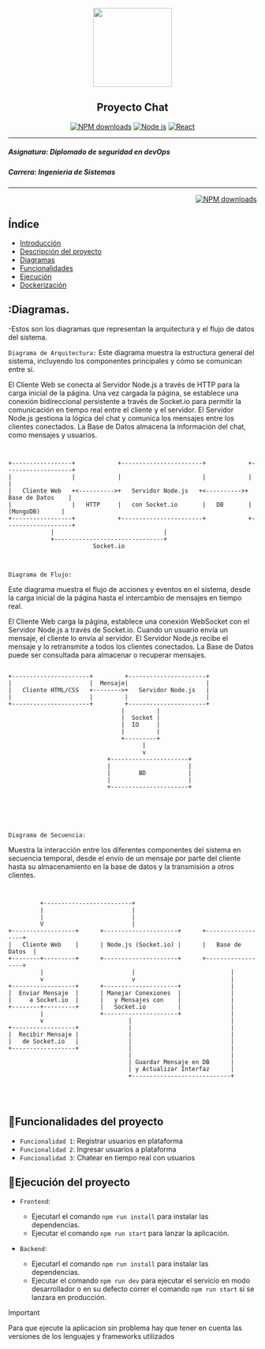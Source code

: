 <!-- Recursos Utilizados 
 
    - BADGES => https://shields.io/badges 
    - EMOJIS => https://github.com/ikatyang/emoji-cheat-sheet/blob/master/README.md 
    - DOCUMENTAR => https://docs.github.com/es/get-started/writing-on-github/getting-started-with-writing-and-formatting-on-github/basic-writing-and-formatting-syntax 

-->

<p align="center">
  <a href="https://github.com/GermanBejarano/ChatProject">
    <!-- <img width="160px" src="https://i.imgur.com/JIyBtKW.png"><br/> -->
    <img width="160px" src="https://cdn1.iconfinder.com/data/icons/programing-development-8/24/react_logo-512.png"><br/>
  </a>
  <h2 align="center">Proyecto Chat
</h2>
</p>


<p align="center">
  <a href="https://www.npmjs.com/"><img src="https://img.shields.io/badge/npm-v9.2.0-blue" alt="NPM downloads"></a>
  <a href="https://nodejs.org/en"><img src="https://img.shields.io/badge/nodejs-v16.19.0-green" alt="Node js"></a>
  <a href="https://react.dev/"><img src="https://img.shields.io/badge/react js-v17.0.1-orange" alt="React"></a>
</p>

- - - 

##### *Asignatura*: Diplomado de seguridad en devOps
##### *Carrera*: Ingenieria de Sistemas

- - -
<p align="right">
  <a href="https://www.npmjs.com/"><img src="https://img.shields.io/badge/STATUS-EN DESARROLLO-green" alt="NPM downloads"></a>
</p>


## Índice

* [Introducción](#Introducción)
* [Descripción del proyecto](#descripción-del-proyecto)
* [Diagramas](#Diagramas)
* [Funcionalidades](#Funcionalidades)
* [Ejecución](#Ejecución)
* [Dockerización](#Dockerización)

## :Diagramas.
-Estos son los diagramas que representan la arquitectura y el flujo de datos del sistema.

`Diagrama de Arquitectura:`
Este diagrama muestra la estructura general del sistema, incluyendo los componentes principales y cómo se comunican entre sí.

El Cliente Web se conecta al Servidor Node.js a través de HTTP para la carga inicial de la página.
Una vez cargada la página, se establece una conexión bidireccional persistente a través de Socket.io para permitir la comunicación en tiempo real entre el cliente y el servidor.
El Servidor Node.js gestiona la lógica del chat y comunica los mensajes entre los clientes conectados.
La Base de Datos almacena la información del chat, como mensajes y usuarios.


<pre>
<code>

+-----------------+            +-----------------------+            +-------------------+
|                 |            |                       |            |                   |
|   Cliente Web   +<---------->+   Servidor Node.js   +<---------->+   Base de Datos    |
|                 |   HTTP     |   con Socket.io       |   DB       |    (MongoDB)      |
+-----------------+            +-----------------------+            +-------------------+
            |                               |
            +-------------------------------+
                        Socket.io
                                                
</code>
</pre>


`Diagrama de Flujo:`

Este diagrama muestra el flujo de acciones y eventos en el sistema, desde la carga inicial de la página hasta el intercambio de mensajes en tiempo real.

El Cliente Web carga la página, establece una conexión WebSocket con el Servidor Node.js a través de Socket.io.
Cuando un usuario envía un mensaje, el cliente lo envía al servidor.
El Servidor Node.js recibe el mensaje y lo retransmite a todos los clientes conectados.
La Base de Datos puede ser consultada para almacenar o recuperar mensajes.


<pre>
<code>
+----------------------+         +----------------------+
|                      |  Mensaje|                      |
|   Cliente HTML/CSS   +-------->+   Servidor Node.js   |
|                      |         |                      |
+----------------------+         +----------------------+
                                |         |
                                |  Socket |
                                |  IO     |
                                |         |
                                +---------+
                                      |
                                      v
                            +----------------------+
                            |                      |
                            |        BD            |
                            |                      |
                            +----------------------+


</pre>
</code>


                            
`Diagrama de Secuencia:`

Muestra la interacción entre los diferentes componentes del sistema en secuencia temporal, desde el envío de un mensaje por parte del cliente hasta su almacenamiento en la base de datos y la transmisión a otros clientes.

<pre>
<code>

         +-------------------------+
         |                         |
         |                         |
         V                         |
+------------------+      +---------------------+      +------------------+
|   Cliente Web    |      | Node.js (Socket.io) |      |   Base de Datos  |
+--------+---------+      +---------------------+      +------------------+
         |                         |                           |
         v                         v                           |
+------------------+      +---------------------+              |
|  Enviar Mensaje  |      | Manejar Conexiones  |              |
|     a Socket.io  |      |   y Mensajes con    |              |
+--------+---------+      |   Socket.io         |              |
         |                +---------------------+              |
         v                        |                            |
+------------------+              |                            |
|  Recibir Mensaje |              |                            |
|   de Socket.io   |              |                            |
+------------------+              |                            |
                                  |                            |
                                  | Guardar Mensaje en DB      |
                                  | y Actualizar Interfaz      |
                                  +----------------------------+


</code>
</pre>


## :hammer:Funcionalidades del proyecto

- `Funcionalidad 1`: Registrar usuarios en plataforma
- `Funcionalidad 2`: Ingresar usuarios a plataforma
- `Funcionalidad 3`: Chatear en tiempo real con usuarios



## :medal_sports:Ejecución del proyecto

- `Frontend`:
  - Ejecutarl el comando `npm run install` para instalar las dependencias.
  - Ejecutar el comando `npm run start` para lanzar la aplicación.
  
- `Backend`:
  - Ejecutarl el comando `npm run install` para instalar las dependencias.
  - Ejecutar el comando `npm run dev` para ejecutar el servicio en modo desarrollador o en su defecto correr el comando `npm run start` si se lanzara en producción.
  


> [!IMPORTANT]
> Para que ejecute la aplicacion sin problema hay que tener en cuenta las versiones de los lenguajes y frameworks utilizados



